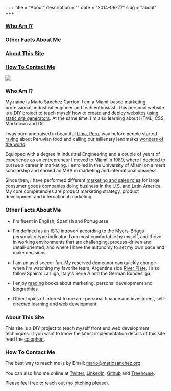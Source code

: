 +++
title = "About"
description = ""
date = "2014-09-27"
slug = "about"
+++

<h3><a href="#1">Who Am I?</a></h3>
<h3><a href="#2">Other Facts About Me</a></h3>
<h3><a href="#3">About This Site</a></h3>
<h3><a href="#4">How To Contact Me</a></h3>

<img src="http://farm5.staticflickr.com/4032/4447940514_44c70d069c_z.jpg" class="profile"><br />
<a name="1"></a>
### Who Am I? ###

My name is Mario Sanchez Carrion. I am a Miami-based marketing professional, industrial engineer and tech enthusiast. This personal website is a DIY project to teach myself how to create and deploy websites using [static site generators](/ssg/). At the same time, I'm also learning about HTML, CSS, Markdown and Git. 

I was born and raised in beautiful [Lima, Peru](http://farm5.staticflickr.com/4115/4935682049_a0215ceb6e_z.jpg), way before people started [raving](http://goo.gl/h0lZgl) about Peruvian food and calling our millenary landmarks [wonders of the world](http://news.nationalgeographic.com/news/2007/07/photogalleries/seven-wonders/photo5.html).

Equipped with a degree in Industrial Engineering and a couple of years of experience as an entrepreneur I moved to Miami in 1989, where I decided to pursue a career in marketing. I enrolled in the University of Miami on a merit scholarship and earned an MBA in marketing and international business.

Since then, I have performed different [marketing and sales roles](http://www.linkedin.com/in/mariobox/) for large consumer goods companies doing business in the U.S. and Latin America. My core competencies are product marketing strategy, product development and international marketing. 

<a name="2"></a>
### Other Facts About Me ###

* I'm fluent in English, Spanish and Portuguese.

* I'm defined as an [ISTJ](http://www.16personalities.com/istj-personality) introvert according to the Myers-Briggs personality type indicator. I am most comfortable by myself, and thrive in working environments that are challenging, process-driven and detail-oriented, and where I have the autonomy to set my own pace and make decisions.

* I am an avid soccer fan. My reserved demeanor can quickly change when I'm watching my favorite team, Argentine side [River Plate](http://farm5.staticflickr.com/4055/4448440498_5d731b2102_z.jpg). I also follow Spain's La Liga, Italy's Serie A and the German Bundesliga.

* I enjoy [reading](../reading/) books about marketing, personal development and biographies

* Other topics of interest to me are: personal finance and investment, self-directed learning and web development.

<a name="3"></a>
### About This Site ###

This site is a DIY project to teach myself front end web development techniques. If you want to know the latest implementation details of this site read the [colophon](../colophon/).


<a name="4"></a>
### How To Contact Me ###

The best way to reach me is by Email: <a href="mailto:mario@mariosanchez.org">mario@mariosanchez.org</a>.

You can also find me online at [Twitter](http://www.twitter.com/mariobox/), [LinkedIn](http://www.linkedin.com/in/mariobox), [Github](http://www.github.com/mariobox) and [Treehouse](http://www.teamtreehouse.com/mariosanchezcarrion).

Please feel free to reach out (no pitching please).
